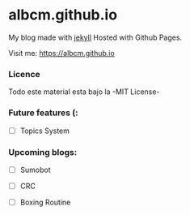 # albcm.github.io

My blog made with [jekyll](http://jekyllrb.com)  Hosted with Github Pages.

Visit me: https://albcm.github.io

### Licence 
Todo este material esta bajo la -MIT License-

### Future features (:
- [ ] Topics System

### Upcoming blogs:

- [ ] Sumobot
- [ ] CRC
- [ ] Boxing Routine

